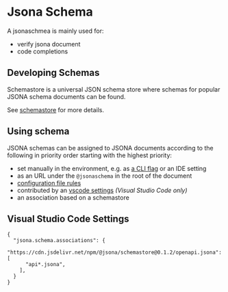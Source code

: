 # Jsona Schema

A jsonaschmea is mainly used for: 

- verify jsona document
- code completions

## Developing Schemas

Schemastore is a universal JSON schema store where schemas for popular JSONA schema documents can be found.

See [schemastore](https://github.com/jsona/schemastore/README.md) for more details.

## Using schema

JSONA schemas can be assigned to JSONA documents according to the following in priority order starting with the highest priority:

- set manually in the environment, e.g. as [a CLI flag](./cli.md#using-a-specific-schema) or an IDE setting
- as an URL under the `@jsonaschema` in the root of the document
- [configuration file rules](./config.md#rules)
- contributed by an [vscode settings](#vscode-studio-code-settings) *(Visual Studio Code only)*
- an association based on a schemastore

## Visual Studio Code Settings

```jsona
{
  "jsona.schema.associations": {
    "https://cdn.jsdelivr.net/npm/@jsona/schemastore@0.1.2/openapi.jsona": [
      "api*.jsona",
    ],
  }
}
```
